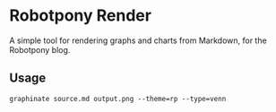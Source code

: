 # Robotpony Render

A simple tool for rendering graphs and charts from Markdown, for the Robotpony blog.

## Usage

```
graphinate source.md output.png --theme=rp --type=venn
```
